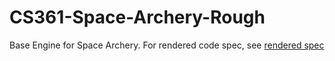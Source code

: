 CS361-Space-Archery-Rough
=========================

Base Engine for Space Archery.
For rendered code spec, see [rendered spec](http://htmlpreview.github.com/?https://github.com/dbarella/CS361-Space-Archery-Rough/blob/dev/Documentation/Code%20Design.html)